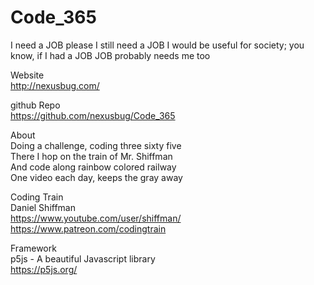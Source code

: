 # Code_365

I need a JOB please
I still need a JOB
I would be useful for society; you know, if I had a JOB
JOB probably needs me too

Website<br>
http://nexusbug.com/

github Repo<br>
https://github.com/nexusbug/Code_365

About<br>
Doing a challenge, coding three sixty five<br>
There I hop on the train of Mr. Shiffman<br>
And code along rainbow colored railway<br>
One video each day, keeps the gray away<br>

Coding Train<br>
Daniel Shiffman<br>
https://www.youtube.com/user/shiffman/<br>
https://www.patreon.com/codingtrain

Framework<br>
p5js - A beautiful Javascript library<br>
https://p5js.org/
